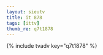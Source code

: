 ```yaml
--- 
layout: sieutv
title: it 878
tags: [ittv]
thumb_re: q7t1878
---
```

{% include tvadv key="q7t1878" %} 
